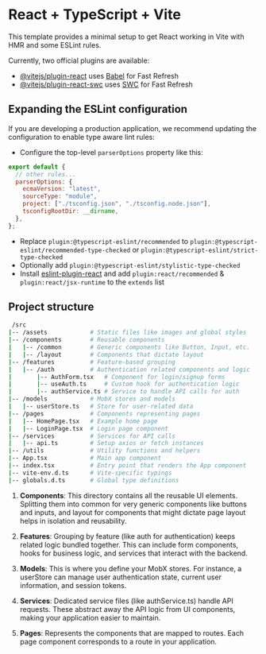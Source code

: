# React + TypeScript + Vite

This template provides a minimal setup to get React working in Vite with HMR and some ESLint rules.

Currently, two official plugins are available:

- [@vitejs/plugin-react](https://github.com/vitejs/vite-plugin-react/blob/main/packages/plugin-react/README.md) uses [Babel](https://babeljs.io/) for Fast Refresh
- [@vitejs/plugin-react-swc](https://github.com/vitejs/vite-plugin-react-swc) uses [SWC](https://swc.rs/) for Fast Refresh

## Expanding the ESLint configuration

If you are developing a production application, we recommend updating the configuration to enable type aware lint rules:

- Configure the top-level `parserOptions` property like this:

```js
export default {
  // other rules...
  parserOptions: {
    ecmaVersion: "latest",
    sourceType: "module",
    project: ["./tsconfig.json", "./tsconfig.node.json"],
    tsconfigRootDir: __dirname,
  },
};
```

- Replace `plugin:@typescript-eslint/recommended` to `plugin:@typescript-eslint/recommended-type-checked` or `plugin:@typescript-eslint/strict-type-checked`
- Optionally add `plugin:@typescript-eslint/stylistic-type-checked`
- Install [eslint-plugin-react](https://github.com/jsx-eslint/eslint-plugin-react) and add `plugin:react/recommended` & `plugin:react/jsx-runtime` to the `extends` list

## Project structure

```bash
 /src
|-- /assets            # Static files like images and global styles
|-- /components        # Reusable components
|   |-- /common        # Generic components like Button, Input, etc.
|   |-- /layout        # Components that dictate layout
|-- /features          # Feature-based grouping
|   |-- /auth          # Authentication related components and logic
|       |-- AuthForm.tsx   # Component for login/signup forms
|       |-- useAuth.ts     # Custom hook for authentication logic
|       |-- authService.ts # Service to handle API calls for auth
|-- /models            # MobX stores and models
|   |-- userStore.ts   # Store for user-related data
|-- /pages             # Components representing pages
|   |-- HomePage.tsx   # Example home page
|   |-- LoginPage.tsx  # Login page component
|-- /services          # Services for API calls
|   |-- api.ts         # Setup axios or fetch instances
|-- /utils             # Utility functions and helpers
|-- App.tsx            # Main app component
|-- index.tsx          # Entry point that renders the App component
|-- vite-env.d.ts      # Vite-specific typings
|-- globals.d.ts       # Global type definitions
```

1. **Components**: This directory contains all the reusable UI elements. Splitting them into common for very generic components like buttons and inputs, and layout for components that might dictate page layout helps in isolation and reusability.

2. **Features**: Grouping by feature (like auth for authentication) keeps related logic bundled together. This can include form components, hooks for business logic, and services that interact with the backend.

3. **Models**: This is where you define your MobX stores. For instance, a userStore can manage user authentication state, current user information, and session tokens.

4. **Services**: Dedicated service files (like authService.ts) handle API requests. These abstract away the API logic from UI components, making your application easier to maintain.

5. **Pages**: Represents the components that are mapped to routes. Each page component corresponds to a route in your application.

